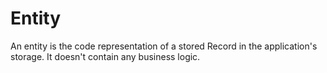 # Entity

An entity is the code representation of a stored Record in the application's
storage. It doesn't contain any business logic.
